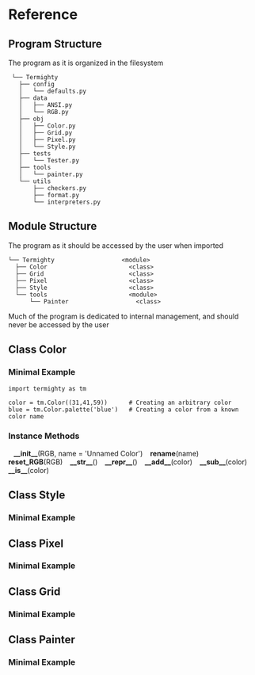 # Reference

## Program Structure
The program as it is organized in the filesystem

     └── Termighty
       ├── config
       │   └── defaults.py
       ├── data
       │   ├── ANSI.py
       │   └── RGB.py
       ├── obj
       │   ├── Color.py
       │   ├── Grid.py
       │   ├── Pixel.py
       │   └── Style.py
       ├── tests
       │   └── Tester.py
       ├── tools
       │   └── painter.py
       └── utils
           ├── checkers.py
           ├── format.py
           └── interpreters.py

## Module Structure
The program as it should be accessed by the user when imported

    └── Termighty                   <module>
      ├── Color                       <class>
      ├── Grid                        <class>
      ├── Pixel                       <class>
      ├── Style                       <class>
      └── tools                       <module>
          └── Painter                   <class>

Much of the program is dedicated to internal management, and should never be
accessed by the user

## Class Color

### Minimal Example

    import termighty as tm

    color = tm.Color((31,41,59))      # Creating an arbitrary color
    blue = tm.Color.palette('blue')   # Creating a color from a known color name

### Instance Methods

&ensp; **\_\_init\_\_**(RGB, name = 'Unnamed Color')
&ensp; **rename**(name)
&ensp; **reset_RGB**(RGB)
&ensp; **\_\_str\_\_**()
&ensp; **\_\_repr\_\_**()
&ensp; **\_\_add\_\_**(color)
&ensp; **\_\_sub\_\_**(color)
&ensp; **\_\_is\_\_**(color)

## Class Style

### Minimal Example

## Class Pixel

### Minimal Example

## Class Grid

### Minimal Example

## Class Painter

### Minimal Example
